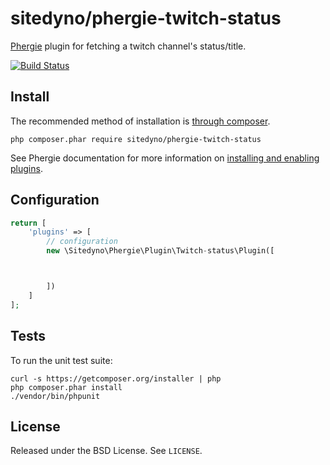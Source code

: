 # sitedyno/phergie-twitch-status

[Phergie](http://github.com/phergie/phergie-irc-bot-react/) plugin for fetching a twitch channel's status/title.

[![Build Status](https://secure.travis-ci.org/sitedyno/phergie-twitch-status.png?branch=master)](http://travis-ci.org/sitedyno/phergie-twitch-status)

## Install

The recommended method of installation is [through composer](http://getcomposer.org).

`php composer.phar require sitedyno/phergie-twitch-status`

See Phergie documentation for more information on
[installing and enabling plugins](https://github.com/phergie/phergie-irc-bot-react/wiki/Usage#plugins).

## Configuration

```php
return [
    'plugins' => [
        // configuration
        new \Sitedyno\Phergie\Plugin\Twitch-status\Plugin([



        ])
    ]
];
```

## Tests

To run the unit test suite:

```
curl -s https://getcomposer.org/installer | php
php composer.phar install
./vendor/bin/phpunit
```

## License

Released under the BSD License. See `LICENSE`.
